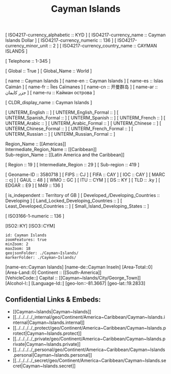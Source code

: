 ﻿---
location:
- 19.2833
- -81.3667
type: Country
tags:
- geo/Country
SpocWebEntityId: 26943
isDeleted: false
confidential: public
license: CC BY-SA 4.0
isReadOnly: false
source: https://datahub.io/core/country-codes
cssclasses: Country
publish: true
title: Cayman Islands
linkTitle: 
keywords: 
layout: 
draft: false
publishDate: 
expiryDate: 
aliases:
- KY
- CYM
- Cayman Islands
- Islas Caimán
- Îles Caïmanes
- جزر كايمان
- 开曼群岛
- Кайман острова
- 
Languages:
- en-KY
---


[	ISO4217-currency_alphabetic	 :: KYD ] 
[	ISO4217-currency_name	 :: Cayman Islands Dollar ] 
[	ISO4217-currency_numeric	 :: 136 ] 
[	ISO4217-currency_minor_unit	 :: 2 ] 
[	ISO4217-currency_country_name	 :: CAYMAN ISLANDS ] 

[	Telephone	 :: 1-345 ] 

[	Global	 :: True ] 
[	Global_Name	 :: World ] 

[	name	 :: Cayman Islands ] 
[	name-en	 :: Cayman Islands ] 
[	name-es	 :: Islas Caimán ] 
[	name-fr	 :: Îles Caïmanes ] 
[	name-cn	 :: 开曼群岛 ] 
[	name-ar	 :: جزر كايمان ] 
[	name-ru	 :: Кайман острова ] 

[	CLDR_display_name	 :: Cayman Islands ] 

[	UNTERM_English	 ::  ] 
[	UNTERM_English_Formal	 ::  ] 
[	UNTERM_Spanish_Formal	 ::  ] 
[	UNTERM_Spanish	 ::  ] 
[	UNTERM_French	 ::  ] 
[	UNTERM_Arabic	 ::  ] 
[	UNTERM_Arabic_Formal	 ::  ] 
[	UNTERM_Chinese	 ::  ] 
[	UNTERM_Chinese_Formal	 ::  ] 
[	UNTERM_French_Formal	 ::  ] 
[	UNTERM_Russian	 ::  ] 
[	UNTERM_Russian_Formal	 ::  ] 

Region_Name ::  [[Americas]]  
Intermediate_Region_Name ::  [[Caribbean]]  
Sub-region_Name ::  [[Latin America and the Caribbean]] 

[	Region	 :: 19 ] 
[	Intermediate_Region	 :: 29 ] 
[	Sub-region	 :: 419 ] 

[	Geoname-ID	 :: 3580718 ] 
[	FIPS	 :: CJ ] 
[	FIFA	 :: CAY ] 
[	IOC	 :: CAY ] 
[	MARC	 :: cj ] 
[	GAUL	 :: 48 ] 
[	WMO	 :: GC ] 
[	ITU	 :: CYM ] 
[	DS	 :: KY ] 
[	TLD	 :: .ky ] 
[	EDGAR	 :: E9 ] 
[	M49	 :: 136 ] 

[	is_independent	 :: Territory of GB ] 
[	Developed_/Developing_Countries	 :: Developing ] 
[	Land_Locked_Developing_Countries	 ::  ] 
[	Least_Developed_Countries	 ::  ] 
[	Small_Island_Developing_States	 ::  ] 

[	ISO3166-1-numeric	 :: 136 ] 



[ISO2::KY] 
[ISO3::CYM] 

```leaflet
id: Cayman Islands
zoomFeatures: true 
minZoom: 2 
maxZoom: 18
geojsonFolder: ./Cayman~Islands/
markerFolder: ./Cayman~Islands/
```

[name-en::Cayman Islands] 
[name-de::Cayman Inseln] 
[Area-Total::0] 
[Area-Land::0] 
Continent :: [[South-America]]  
[VehicleCode::] 
Capital :: [[Cayman~Islands/City/George_Town]]  
[Alcohol-l::] 
[Language-Id::] 
[geo-lon::-81.3667] 
[geo-lat::19.2833] 



## Confidential Links & Embeds: 
- [[Cayman~Islands|Cayman~Islands]] 
- [[../../../../_internal/geo/Continent/America~Caribbean/Cayman~Islands.internal|Cayman~Islands.internal]] 
- [[../../../../_protect/geo/Continent/America~Caribbean/Cayman~Islands.protect|Cayman~Islands.protect]] 
- [[../../../../_private/geo/Continent/America~Caribbean/Cayman~Islands.private|Cayman~Islands.private]] 
- [[../../../../_personal/geo/Continent/America~Caribbean/Cayman~Islands.personal|Cayman~Islands.personal]] 
- [[../../../../_secret/geo/Continent/America~Caribbean/Cayman~Islands.secret|Cayman~Islands.secret]] 
